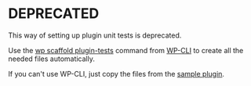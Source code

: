 DEPRECATED
==========
This way of setting up plugin unit tests is deprecated.

Use the [wp scaffold plugin-tests](http://wp-cli.org/blog/plugin-unit-tests.html) command from [WP-CLI](http://wp-cli.org) to create all the needed files automatically.

If you can't use WP-CLI, just copy the files from the [sample plugin](https://github.com/wp-cli/sample-plugin).
